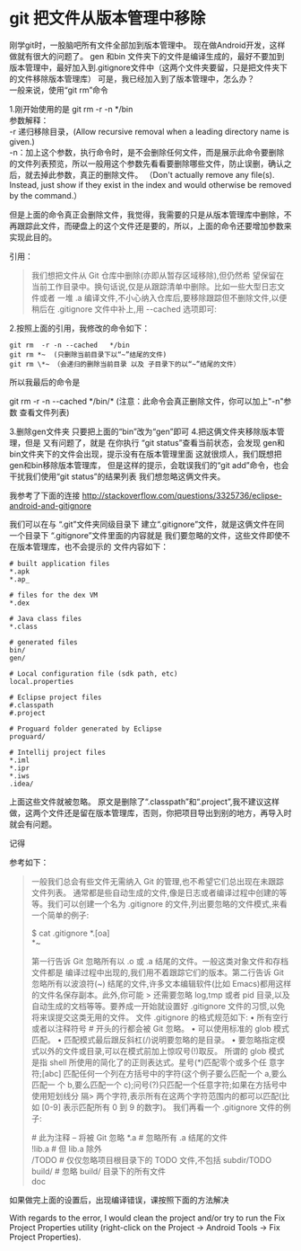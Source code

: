 # git 把文件从版本管理中移除

刚学git时，一股脑吧所有文件全部加到版本管理中。
现在做Android开发，这样做就有很大的问题了。
gen  和bin  文件夹下的文件是编译生成的，最好不要加到版本管理中，最好加入到.gitignore文件中（这两个文件夹要留，只是把文件夹下的文件移除版本管理库）
可是，我已经加入到了版本管理中，怎么办？  
一般来说，使用“git rm”命令  

1.刚开始使用的是 git rm -r -n */bin  
参数解释：  
-r  递归移除目录，(Allow recursive removal when a leading directory name is given.)  
-n：加上这个参数，执行命令时，是不会删除任何文件，而是展示此命令要删除的文件列表预览，所以一般用这个参数先看看要删除哪些文件，防止误删，确认之后，就去掉此参数，真正的删除文件。  （Don't actually remove any file(s). Instead, just show if they exist in the index and would otherwise be removed by the command.）

但是上面的命令真正会删除文件，我觉得，我需要的只是从版本管理库中删除，不再跟踪此文件，而硬盘上的这个文件还是要的，所以，上面的命令还要增加参数来实现此目的。

引用：

> 我们想把文件从 Git 仓库中删除(亦即从暂存区域移除),但仍然希 望保留在当前工作目录中。换句话说,仅是从跟踪清单中删除。比如一些大型日志文件或者 一堆 .a 编译文件,不小心纳入仓库后,要移除跟踪但不删除文件,以便稍后在 .gitignore 文件中补上,用 --cached 选项即可:

2.按照上面的引用，我修改的命令如下：  
```
git rm  -r -n --cached   */bin  
git rm *~  (只删除当前目录下以“~”结尾的文件)  
git rm \*~ （会递归的删除当前目录 以及 子目录下的以“~”结尾的文件）  
```
所以我最后的命令是

git rm  -r -n --cached   */bin/\*  (注意：此命令会真正删除文件，你可以加上"-n"参数 查看文件列表)

3.删除gen文件夹 只要把上面的“bin”改为“gen”即可
4.把这俩文件夹移除版本管理，但是 又有问题了，就是
在你执行 “git status”查看当前状态，会发现 gen和bin文件夹下的文件会出现，提示没有在版本管理里面
这就很烦人，我们既想把gen和bin移除版本管理库，
但是这样的提示，会耽误我们的“git add”命令，也会干扰我们使用“git status”的结果列表
我们想忽略这俩文件夹。

我参考了下面的连接
http://stackoverflow.com/questions/3325736/eclipse-android-and-gitignore

我们可以在与 “.git”文件夹同级目录下 建立“.gitignore”文件，就是这俩文件在同一个目录下
“.gitignore”文件里面的内容就是  我们要忽略的文件，这些文件即使不在版本管理库，也不会提示的
文件内容如下：
```
# built application files
*.apk
*.ap_

# files for the dex VM
*.dex

# Java class files
*.class

# generated files
bin/
gen/

# Local configuration file (sdk path, etc)
local.properties

# Eclipse project files
#.classpath
#.project

# Proguard folder generated by Eclipse
proguard/

# Intellij project files
*.iml
*.ipr
*.iws
.idea/

```

上面这些文件就被忽略。
原文是删除了“.classpath”和“.project”,我不建议这样做，这两个文件还是留在版本管理库，否则，你把项目导出到别的地方，再导入时就会有问题。

记得

参考如下：

> 一般我们总会有些文件无需纳入 Git 的管理,也不希望它们总出现在未跟踪文件列表。 通常都是些自动生成的文件,像是日志或者编译过程中创建的等等。我们可以创建一个名为 .gitignore 的文件,列出要忽略的文件模式,来看一个简单的例子:
> 
> $ cat .gitignore *.[oa]  
> *~  
> 
> 第一行告诉 Git 忽略所有以 .o 或 .a 结尾的文件。一般这类对象文件和存档文件都是 编译过程中出现的,我们用不着跟踪它们的版本。第二行告诉 Git 忽略所有以波浪符(~) 结尾的文件,许多文本编辑软件(比如 Emacs)都用这样的文件名保存副本。此外,你可能 > 还需要忽略 log,tmp 或者 pid 目录,以及自动生成的文档等等。要养成一开始就设置好 .gitignore 文件的习惯,以免将来误提交这类无用的文件。
> 文件 .gitignore 的格式规范如下:
> • 所有空行或者以注释符号 # 开头的行都会被 Git 忽略。
> • 可以使用标准的 glob 模式匹配。
> • 匹配模式最后跟反斜杠(/)说明要忽略的是目录。
> • 要忽略指定模式以外的文件或目录,可以在模式前加上惊叹号(!)取反。
> 所谓的 glob 模式是指 shell 所使用的简化了的正则表达式。星号(*)匹配零个或多个任 意字符;[abc] 匹配任何一个列在方括号中的字符(这个例子要么匹配一个 a,要么匹配一 个 b,要么匹配一个 c);问号(?)只匹配一个任意字符;如果在方括号中使用短划线分 隔> 两个字符,表示所有在这两个字符范围内的都可以匹配(比如 [0-9] 表示匹配所有 0 到 9 的数字)。
> 我们再看一个 .gitignore 文件的例子:
> 
> \# 此为注释 – 将被 Git 忽略
> *.a # 忽略所有 .a 结尾的文件  
> !lib.a # 但 lib.a 除外  
> /TODO # 仅仅忽略项目根目录下的 TODO 文件,不包括 subdir/TODO build/ # 忽略 build/ 目录下的所有文件  
> doc  

如果做完上面的设置后，出现编译错误，课按照下面的方法解决

With regards to the error, I would clean the project and/or try to run the Fix Project Properties utility (right-click on the Project -> Android Tools -> Fix Project Properties).
